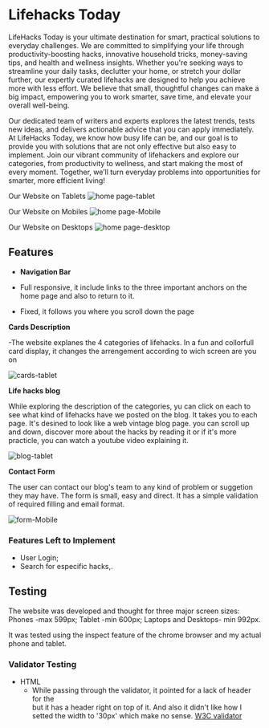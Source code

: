 
# Lifehacks Today

LifeHacks Today is your ultimate destination for smart, practical solutions to everyday challenges. We are committed to simplifying your life through productivity-boosting hacks, innovative household tricks, money-saving tips, and health and wellness insights. Whether you're seeking ways to streamline your daily tasks, declutter your home, or stretch your dollar further, our expertly curated lifehacks are designed to help you achieve more with less effort. We believe that small, thoughtful changes can make a big impact, empowering you to work smarter, save time, and elevate your overall well-being.

Our dedicated team of writers and experts explores the latest trends, tests new ideas, and delivers actionable advice that you can apply immediately. At LifeHacks Today, we know how busy life can be, and our goal is to provide you with solutions that are not only effective but also easy to implement. Join our vibrant community of lifehackers and explore our categories, from productivity to wellness, and start making the most of every moment. Together, we’ll turn everyday problems into opportunities for smarter, more efficient living!

Our Website on Tablets
![home page-tablet](images/about-us.png)

Our Website on Mobiles
![home page-Mobile](images/about-us1.jpg)

Our Website on Desktops
![home page-desktop](images/about-us2.png)

## Features

- __Navigation Bar__

- Full responsive, it include links to the three important anchors on the home page and also to return to it.
- Fixed, it follows you where you scroll down the page

__Cards Description__

-The website explanes the 4 categories of lifehacks. In a fun and collorfull card display, it changes the arrengement according to wich screen are you on

![cards-tablet](images/lifehacks.png)

__Life hacks blog__

While exploring the description of the categories, yu can click on each to see what kind of lifehacks have we posted on the blog. It takes you to each page. It's desined to look like a web vintage blog page. you can scroll up and down, discover more about the hacks by reading it or if it's more practicle, you can watch a youtube video explaining it.

![blog-tablet](images/blog.png)


__Contact Form__

The user can contact our blog's team to any kind of problem or suggetion they may have. The form is small, easy and direct. It has a simple validation of required filling and email format.

![form-Mobile](images/contact.jpg)

### Features Left to Implement

- User Login;
- Search for especific hacks,.

## Testing

The website was developed and thought for three major screen sizes: Phones -max 599px; Tablet -min 600px; Laptops and Desktops- min 992px.

It was tested using the inspect feature of the chrome browser and my actual phone and tablet.

### Validator Testing 

- HTML
  - While passing through the validator, it pointed for a lack of header for the <section> but it has a header right on top of it. And also it didn't like how I setted the width to '30px' which make no sense. [W3C validator](https://validator.w3.org/nu/?doc=https%3A%2F%2Fluispierro.github.io%2FProject1-codeinstitute%2F)

  




